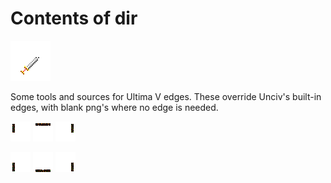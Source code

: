 # Contents of dir

![](https://github.com/hackedpassword/Unciv-Assets/blob/main/Mods/Ultima%20V%20retroset/Images/TileSets/HexaRealm/Tiles/Snow+Hill+Mine.png?raw=true)

Some tools and sources for Ultima V edges. These override Unciv's built-in edges, with blank png's where no edge is needed.


![](Beach-Coast/Beach-Coast-Desert-TopLeft.png)
![](Beach-Coast/Beach-Coast-Desert-Top.png)
![](Beach-Coast/Beach-Coast-Desert-TopRight.png)

![](Beach-Coast/Beach-Coast-Desert-BottomLeft.png)
![](Beach-Coast/Beach-Coast-Desert-Bottom.png)
![](Beach-Coast/Beach-Coast-Desert-BottomRight.png)
